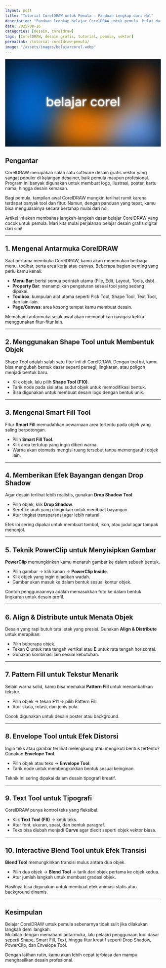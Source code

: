 ```yaml
---
layout: post
title: "Tutorial CorelDRAW untuk Pemula – Panduan Lengkap dari Nol"
description: "Panduan lengkap belajar CorelDRAW untuk pemula. Mulai dari mengenal antarmuka, tool dasar, hingga teknik desain kreatif yang sering digunakan desainer profesional."
date: 2025-08-16
categories: [desain, coreldraw]
tags: [CorelDRAW, desain grafis, tutorial, pemula, vektor]
permalink: /tutorial-coreldraw-pemula/
image: "/assets/images/belajarcorel.webp"
---
```


<p align="center">
  <img src="/assets/images/belajarcorel.webp" alt="Belajar CorelDRAW untuk Pemula" width="600">
</p>

## Pengantar

CorelDRAW merupakan salah satu software desain grafis vektor yang sangat populer di kalangan desainer, baik pemula maupun profesional. Program ini banyak digunakan untuk membuat logo, ilustrasi, poster, kartu nama, hingga desain kemasan.  

Bagi pemula, tampilan awal CorelDRAW mungkin terlihat rumit karena terdapat banyak tool dan fitur. Namun, dengan panduan yang tepat, kamu bisa menguasainya secara bertahap mulai dari nol.  

Artikel ini akan membahas langkah-langkah dasar belajar CorelDRAW yang cocok untuk pemula. Mari kita mulai perjalanan belajar desain grafis digital dari sini!  

---

## 1. Mengenal Antarmuka CorelDRAW

Saat pertama membuka CorelDRAW, kamu akan menemukan berbagai menu, toolbar, serta area kerja atau canvas. Beberapa bagian penting yang perlu kamu kenali:

- **Menu Bar**: berisi semua perintah utama (File, Edit, Layout, Tools, dsb).  
- **Property Bar**: menampilkan pengaturan sesuai tool yang sedang dipakai.  
- **Toolbox**: kumpulan alat utama seperti Pick Tool, Shape Tool, Text Tool, dan lain-lain.  
- **Page/Canvas**: area kosong tempat kamu membuat desain.  

Memahami antarmuka sejak awal akan memudahkan navigasi ketika menggunakan fitur-fitur lain.  

---

## 2. Menggunakan Shape Tool untuk Membentuk Objek

Shape Tool adalah salah satu fitur inti di CorelDRAW. Dengan tool ini, kamu bisa mengubah bentuk dasar seperti persegi, lingkaran, atau poligon menjadi bentuk baru.  

- Klik objek, lalu pilih **Shape Tool (F10)**.  
- Tarik node pada sisi atau sudut objek untuk memodifikasi bentuk.  
- Bisa digunakan untuk membuat desain logo dengan bentuk unik.  

---

## 3. Mengenal Smart Fill Tool

Fitur **Smart Fill** memudahkan pewarnaan area tertentu pada objek yang saling berpotongan.  

- Pilih **Smart Fill Tool**.  
- Klik area tertutup yang ingin diberi warna.  
- Warna akan otomatis mengisi ruang tersebut tanpa memengaruhi objek lain.  

---

## 4. Memberikan Efek Bayangan dengan Drop Shadow

Agar desain terlihat lebih realistis, gunakan **Drop Shadow Tool**.  

- Pilih objek, klik **Drop Shadow**.  
- Seret ke arah yang diinginkan untuk membuat bayangan.  
- Atur tingkat transparansi agar lebih natural.  

Efek ini sering dipakai untuk membuat tombol, ikon, atau judul agar tampak menonjol.  

---

## 5. Teknik PowerClip untuk Menyisipkan Gambar

**PowerClip** memungkinkan kamu menaruh gambar ke dalam sebuah bentuk.  

- Pilih gambar → klik kanan → **PowerClip Inside**.  
- Klik objek yang ingin dijadikan wadah.  
- Gambar akan masuk ke dalam bentuk sesuai kontur objek.  

Contoh penggunaannya adalah memasukkan foto ke dalam bentuk lingkaran untuk desain profil.  

---

## 6. Align & Distribute untuk Menata Objek

Desain yang rapi butuh tata letak yang presisi. Gunakan **Align & Distribute** untuk merapikan:  

- Pilih beberapa objek.  
- Tekan **C** untuk rata tengah vertikal atau **E** untuk rata tengah horizontal.  
- Gunakan kombinasi lain sesuai kebutuhan.  

---

## 7. Pattern Fill untuk Tekstur Menarik

Selain warna solid, kamu bisa memakai **Pattern Fill** untuk menambahkan tekstur.  

- Pilih objek → tekan **F11** → pilih Pattern Fill.  
- Atur skala, rotasi, dan jenis pola.  

Cocok digunakan untuk desain poster atau background.  

---

## 8. Envelope Tool untuk Efek Distorsi

Ingin teks atau gambar terlihat melengkung atau mengikuti bentuk tertentu? Gunakan **Envelope Tool**.  

- Pilih objek atau teks → **Envelope Tool**.  
- Tarik node untuk membengkokkan bentuk sesuai keinginan.  

Teknik ini sering dipakai dalam desain tipografi kreatif.  

---

## 9. Text Tool untuk Tipografi

CorelDRAW punya kontrol teks yang fleksibel.  

- Klik **Text Tool (F8)** → ketik teks.  
- Atur font, ukuran, spasi, dan bentuk paragraf.  
- Teks bisa diubah menjadi **Curve** agar diedit seperti objek vektor biasa.  

---

## 10. Interactive Blend Tool untuk Efek Transisi

**Blend Tool** memungkinkan transisi mulus antara dua objek.  

- Pilih dua objek → **Blend Tool** → tarik dari objek pertama ke objek kedua.  
- Atur jumlah langkah untuk membuat gradasi objek.  

Hasilnya bisa digunakan untuk membuat efek animasi statis atau background dinamis.  

---

## Kesimpulan

Belajar CorelDRAW untuk pemula sebenarnya tidak sulit jika dilakukan langkah demi langkah.  
Mulailah dengan memahami antarmuka, lalu pelajari penggunaan tool dasar seperti Shape, Smart Fill, Text, hingga fitur kreatif seperti Drop Shadow, PowerClip, dan Envelope Tool.  

Dengan latihan rutin, kamu akan lebih cepat terbiasa dan mampu menghasilkan desain profesional.